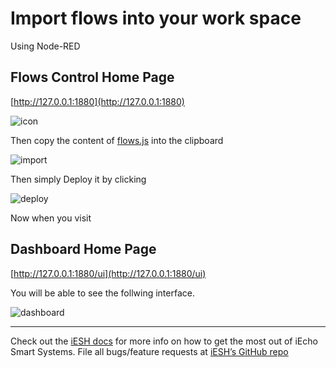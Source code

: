 # Import flows into your work space #

Using Node-RED

## Flows Control Home Page ##

[http://127.0.0.1:1880](http://127.0.0.1:1880)

![icon](https://ipool.remotewebaccess.com/wp-content/uploads/2019/03/photo_2019-03-17_19-34-16.jpg)

Then copy the content of [flows.js](https://github.com/exploi8/SHKit/blob/master/node/flows.js) into the clipboard

![import](https://ipool.remotewebaccess.com/wp-content/uploads/2019/03/import.png)

Then simply Deploy it by clicking

![deploy](https://ipool.remotewebaccess.com/wp-content/uploads/2019/03/deploy.png)

Now when you visit

## Dashboard Home Page ##

[http://127.0.0.1:1880/ui](http://127.0.0.1:1880/ui)

You will be able to see the follwing interface.

![dashboard](https://ipool.remotewebaccess.com/wp-content/uploads/2019/03/dashboard-330x480.png)

___

Check out the [iESH docs][iESH-docs] for more info on how to get the most out of iEcho Smart Systems. File all bugs/feature requests at [iESH’s GitHub repo][iESH-gh]

[iESH-docs]: https://exploi8.github.io/SHKit
[iESH-gh]:   https://github.com/exploi8/SHKit